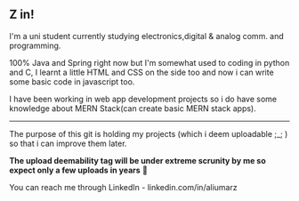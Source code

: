 **Z in!**
----
I'm a uni student currently studying electronics,digital & analog comm. and programming.

100% Java and Spring right now but I'm somewhat used to coding in python and C, I learnt a little HTML and CSS on the side too and now i can write some basic code in javascript too.

I have been working in web app development projects so i do have some knowledge about MERN Stack(can create basic MERN stack apps).

----
The purpose of this git is holding my projects (which i deem uploadable ;_; ) so that i can improve them later.

**The upload deemability tag will be under extreme scrunity by me so expect only a few uploads in years** 🙂

You can reach me through LinkedIn - linkedin.com/in/aliumarz
